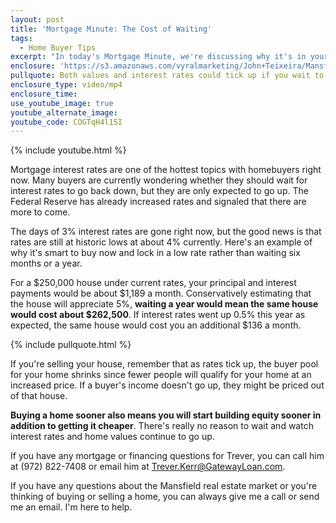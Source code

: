 ```yaml
---
layout: post
title: 'Mortgage Minute: The Cost of Waiting'
tags:
  - Home Buyer Tips
excerpt: "In today's Mortgage Minute, we're discussing why it's in your best interest to buy a home now instead of waiting for interest rates to fall again."
enclosure: 'https://s3.amazonaws.com/vyralmarketing/John+Teixeira/Mansfield+Real+Estate+Agent+Mortgage+Minute+%231.mp4'
pullquote: Both values and interest rates could tick up if you wait to buy a home.
enclosure_type: video/mp4
enclosure_time:
use_youtube_image: true
youtube_alternate_image:
youtube_code: COGTqH4l15I
---
```



{% include youtube.html %}

Mortgage interest rates are one of the hottest topics with homebuyers right now. Many buyers are currently wondering whether they should wait for interest rates to go back down, but they are only expected to go up. The Federal Reserve has already increased rates and signaled that there are more to come.

The days of 3% interest rates are gone right now, but the good news is that rates are still at historic lows at about 4% currently. Here's an example of why it's smart to buy now and lock in a low rate rather than waiting six months or a year.&nbsp;

For a $250,000 house under current rates, your principal and interest payments would be about $1,189 a month. Conservatively estimating that the house will appreciate 5%, **waiting a year would mean the same house would cost about $262,500**. If interest rates went up 0.5% this year as expected, the same house would cost you an additional $136 a month.

{% include pullquote.html %}

If you're selling your house, remember that as rates tick up, the buyer pool for your home shrinks since fewer people will qualify for your home at an increased price. If a buyer's income doesn't go up, they might be priced out of that house.

**Buying a home sooner also means you will start building equity sooner in addition to getting it cheaper**. There's really no reason to wait and watch interest rates and home values continue to go up.

If you have any mortgage or financing questions for Trever, you can call him at (972) 822-7408 or email him at Trever.Kerr@GatewayLoan.com.

If you have any questions about the Mansfield real estate market or you're thinking of buying or selling a home, you can always give me a call or send me an email. I'm here to help.